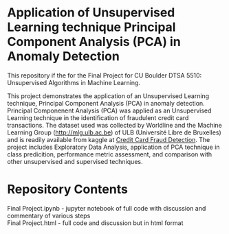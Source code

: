# Application of Unsupervised Learning technique Principal Component Analysis (PCA) in Anomaly Detection  

This repository if the for the Final Project for CU Boulder DTSA 5510: Unsupervised Algorithms in Machine Learning.  

This project demonstrates the application of an Unsupervised Learning technique, Principal Component Analysis (PCA) in anomaly detection.  Principal Componenent Analysis (PCA) was applied as an Unsupervised Learning technique in the identification of fraudulent credit card transactions.  The dataset used was collected by Worldline and the Machine Learning Group (http://mlg.ulb.ac.be) of ULB (Université Libre de Bruxelles) and is readily available from kaggle at [Credit Card Fraud Detection](https://www.kaggle.com/datasets/mlg-ulb/creditcardfraud).  The project includes Exploratory Data Analysis, application of PCA technique in class predicition, performance metric assessment, and comparison with other unsupervised and supervised techniques.  

# Repository Contents  

Final Project.ipynb - jupyter notebook of full code with discussion and commentary of various steps  
Final Project.html - full code and discussion but in html format
